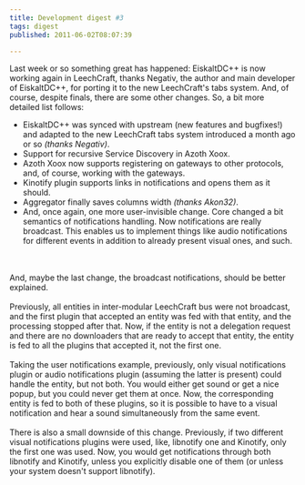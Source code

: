 ```yaml
---
title: Development digest #3
tags: digest
published: 2011-06-02T08:07:39

---
```


Last week or so something great has happened: EiskaltDC++ is now working
again in LeechCraft, thanks Negativ, the author and main developer of
EiskaltDC++, for porting it to the new LeechCraft's tabs system. And, of
course, despite finals, there are some other changes. So, a bit more
detailed list follows:

-   EiskaltDC++ was synced with upstream (new features and bugfixes!)
    and adapted to the new LeechCraft tabs system introduced a month ago
    or so *(thanks Negativ)*.
-   Support for recursive Service Discovery in Azoth Xoox.
-   Azoth Xoox now supports registering on gateways to other protocols,
    and, of course, working with the gateways.
-   Kinotify plugin supports links in notifications and opens them as
    it should.
-   Aggregator finally saves columns width *(thanks Akon32)*.
-   And, once again, one more user-invisible change. Core changed a bit
    semantics of notifications handling. Now notifications are
    really broadcast. This enables us to implement things like audio
    notifications for different events in addition to already present
    visual ones, and such.

\
\
And, maybe the last change, the broadcast notifications, should be
better explained.\
\
Previously, all entities in inter-modular LeechCraft bus were not
broadcast, and the first plugin that accepted an entity was fed with
that entity, and the processing stopped after that. Now, if the entity
is not a delegation request and there are no downloaders that are ready
to accept that entity, the entity is fed to all the plugins that
accepted it, not the first one.\
\
Taking the user notifications example, previously, only visual
notifications plugin or audio notifications plugin (assuming the latter
is present) could handle the entity, but not both. You would either get
sound or get a nice popup, but you could never get them at once. Now,
the corresponding entity is fed to both of these plugins, so it is
possible to have to a visual notification and hear a sound
simultaneously from the same event.\
\
There is also a small downside of this change. Previously, if two
different visual notifications plugins were used, like, libnotify one
and Kinotify, only the first one was used. Now, you would get
notifications through both libnotify and Kinotify, unless you explicitly
disable one of them (or unless your system doesn't support libnotify).
